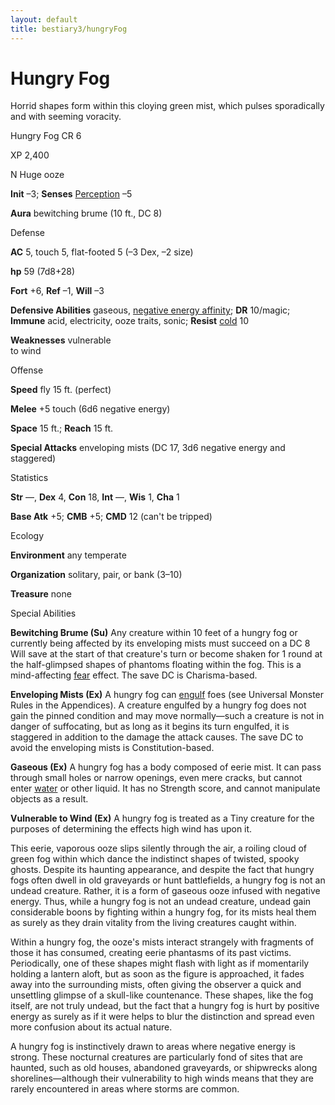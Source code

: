 ```yaml
---
layout: default
title: bestiary3/hungryFog
---
```

# Hungry Fog

Horrid shapes form within this cloying green mist, which pulses sporadically and with seeming voracity.

Hungry Fog CR 6

XP 2,400

N Huge ooze

**Init** –3; **Senses** [Perception](skill_dir/perception#_perception) –5

**Aura** bewitching brume (10 ft., DC 8)

Defense

**AC** 5, touch 5, flat-footed 5 (–3 Dex, –2 size)

**hp** 59 (7d8+28)

**Fort** +6, **Ref** –1, **Will** –3

**Defensive Abilities** gaseous, [negative energy affinity](monsters/universalMonsterRules#_negative-energy-affinity); **DR** 10/magic; **Immune** acid, electricity, ooze traits, sonic; **Resist** [cold](monster_dir/creatureTypes#_cold-subtype) 10

**Weaknesses** vulnerable   
to wind

Offense

**Speed** fly 15 ft. (perfect)

**Melee** +5 touch (6d6 negative energy)

**Space** 15 ft.; **Reach** 15 ft.

**Special Attacks** enveloping mists (DC 17, 3d6 negative energy and staggered)

Statistics

**Str** ­—, **Dex** 4, **Con** 18, **Int** —, **Wis** 1, **Cha** 1

**Base Atk** +5; **CMB** +5; **CMD** 12 (can't be tripped)

Ecology

**Environment** any temperate

**Organization** solitary, pair, or bank (3–10)

**Treasure** none

Special Abilities

**Bewitching Brume (Su)** Any creature within 10 feet of a hungry fog or currently being affected by its enveloping mists must succeed on a DC 8 Will save at the start of that creature's turn or become shaken for 1 round at the half-glimpsed shapes of phantoms floating within the fog. This is a mind-affecting [fear](monsters/universalMonsterRules#_fear-(su-or-sp)) effect. The save DC is Charisma-based.

**Enveloping Mists (Ex)** A hungry fog can [engulf](monster_dir/universalMonsterRules#_engulf) foes (see Universal Monster Rules in the Appendices). A creature engulfed by a hungry fog does not gain the pinned condition and may move normally—such a creature is not in danger of suffocating, but as long as it begins its turn engulfed, it is staggered in addition to the damage the attack causes. The save DC to avoid the enveloping mists is Constitution-based.

**Gaseous (Ex)** A hungry fog has a body composed of eerie mist. It can pass through small holes or narrow openings, even mere cracks, but cannot enter [water](monsters/creatureTypes#_water-subtype) or other liquid. It has no Strength score, and cannot manipulate objects as a result.

**Vulnerable to Wind (Ex)** A hungry fog is treated as a Tiny creature for the purposes of determining the effects high wind has upon it.

This eerie, vaporous ooze slips silently through the air, a roiling cloud of green fog within which dance the indistinct shapes of twisted, spooky ghosts. Despite its haunting appearance, and despite the fact that hungry fogs often dwell in old graveyards or hunt battlefields, a hungry fog is not an undead creature. Rather, it is a form of gaseous ooze infused with negative energy. Thus, while a hungry fog is not an undead creature, undead gain considerable boons by fighting within a hungry fog, for its mists heal them as surely as they drain vitality from the living creatures caught within.

Within a hungry fog, the ooze's mists interact strangely with fragments of those it has consumed, creating eerie phantasms of its past victims. Periodically, one of these shapes might flash with light as if momentarily holding a lantern aloft, but as soon as the figure is approached, it fades away into the surrounding mists, often giving the observer a quick and unsettling glimpse of a skull-like countenance. These shapes, like the fog itself, are not truly undead, but the fact that a hungry fog is hurt by positive energy as surely as if it were helps to blur the distinction and spread even more confusion about its actual nature.

A hungry fog is instinctively drawn to areas where negative energy is strong. These nocturnal creatures are particularly fond of sites that are haunted, such as old houses, abandoned graveyards, or shipwrecks along shorelines—although their vulnerability to high winds means that they are rarely encountered in areas where storms are common.

